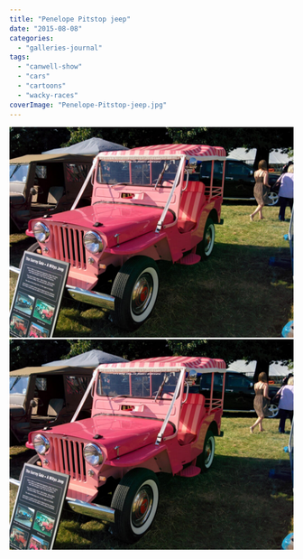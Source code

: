 ```yaml
---
title: "Penelope Pitstop jeep"
date: "2015-08-08"
categories: 
  - "galleries-journal"
tags: 
  - "canwell-show"
  - "cars"
  - "cartoons"
  - "wacky-races"
coverImage: "Penelope-Pitstop-jeep.jpg"
---
```


[![](images/Penelope-Pitstop-jeep-1024x758.jpg)](images/Penelope-Pitstop-jeep.jpg)
[![](images/Penelope-Pitstop-jeep-1024x758.jpg)](images/Penelope-Pitstop-jeep.jpg)
